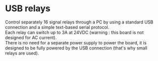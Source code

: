 # USB relays

Control separately 16 signal relays through a PC by using a standard USB connection and a simple text-based serial protocol.  
Each relay can switch up to 3A at 24VDC (warning : this board is not designed for AC current).  
There is no need for a separate power supply to power the board, it is designed to be fully powered by the USB connection (that's why small relays are used).
